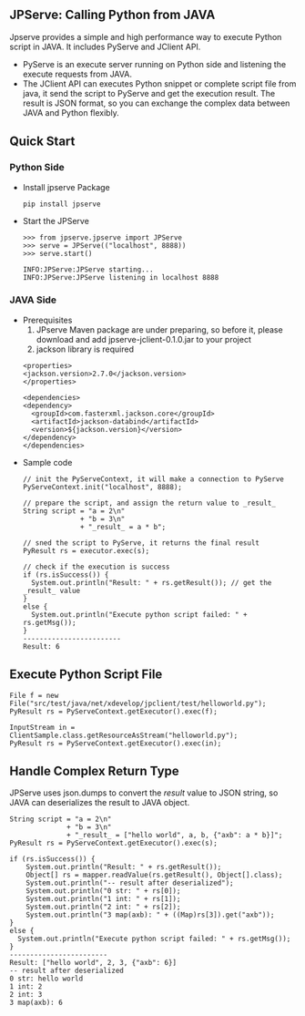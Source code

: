 ## JPServe: Calling Python from JAVA

Jpserve provides a simple and high performance way to execute Python script in JAVA. It includes PyServe and JClient API. 

* PyServe is an execute server running on Python side and listening the execute requests from JAVA.
* The JClient API can executes Python snippet or complete script file from java, it send the script to PyServe and get the execution result. The result is JSON format, so you can exchange the complex data between JAVA and Python flexibly.

## Quick Start
### Python Side
- Install jpserve Package
  ```
  pip install jpserve
  ```
- Start the JPServe
  ```
  >>> from jpserve.jpserve import JPServe
  >>> serve = JPServe(("localhost", 8888))
  >>> serve.start()

  INFO:JPServe:JPServe starting...
  INFO:JPServe:JPServe listening in localhost 8888
  ```
### JAVA Side
- Prerequisites
  1. JPserve Maven package are under preparing, so before it, please download and add jpserve-jclient-0.1.0.jar to your project
  2. jackson library is required
    ```
  <properties>
    <jackson.version>2.7.0</jackson.version>
  </properties>

  <dependencies>
    <dependency>
      <groupId>com.fasterxml.jackson.core</groupId>
      <artifactId>jackson-databind</artifactId>
      <version>${jackson.version}</version>
    </dependency>
  </dependencies>
    ```
- Sample code
  ```
  // init the PyServeContext, it will make a connection to PyServe
  PyServeContext.init("localhost", 8888);

  // prepare the script, and assign the return value to _result_
  String script = "a = 2\n"
                + "b = 3\n"
                + "_result_ = a * b";

  // sned the script to PyServe, it returns the final result
  PyResult rs = executor.exec(s);

  // check if the execution is success
  if (rs.isSuccess()) {
    System.out.println("Result: " + rs.getResult()); // get the _result_ value
  }
  else {
    System.out.println("Execute python script failed: " + rs.getMsg());
  }              
  ------------------------
  Result: 6
  ```

## Execute Python Script File
```
File f = new File("src/test/java/net/xdevelop/jpclient/test/helloworld.py");
PyResult rs = PyServeContext.getExecutor().exec(f);

InputStream in = ClientSample.class.getResourceAsStream("helloworld.py");
PyResult rs = PyServeContext.getExecutor().exec(in);
```

## Handle Complex Return Type
JPServe uses json.dumps to convert the _result_ value to JSON string, so JAVA can deserializes the result to JAVA object.
```
String script = "a = 2\n"
              + "b = 3\n"
              + "_result_ = ["hello world", a, b, {"axb": a * b}]";
PyResult rs = PyServeContext.getExecutor().exec(s);

if (rs.isSuccess()) {
    System.out.println("Result: " + rs.getResult());
    Object[] rs = mapper.readValue(rs.getResult(), Object[].class);
    System.out.println("-- result after deserialized");
    System.out.println("0 str: " + rs[0]);
    System.out.println("1 int: " + rs[1]);
    System.out.println("2 int: " + rs[2]);
    System.out.println("3 map(axb): " + ((Map)rs[3]).get("axb"));
}
else {
  System.out.println("Execute python script failed: " + rs.getMsg());
} 
------------------------
Result: ["hello world", 2, 3, {"axb": 6}]
-- result after deserialized
0 str: hello world
1 int: 2
2 int: 3
3 map(axb): 6
```
